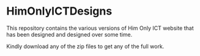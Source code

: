 # HimOnlyICTDesigns
This repository contains the various versions of Him Only ICT website that has been designed and designed over some time.

Kindly download any of the zip files to get any of the full work.
